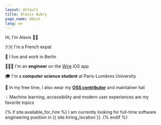 ```yaml
---
layout: default
title: Alexis Aubry
page_name: About
lang: en
---
```


Hi, I'm Alexis <span aria-hidden="true">👋🏻</span>

<span aria-hidden="true">🇫🇷</span> I'm a French expat

<span aria-hidden="true">🐻</span> I live and work in Berlin

<span aria-hidden="true">👨🏻‍💻</span> I'm an **engineer** on the <a href="https://wire.com" target="_blank">Wire</a> iOS app

<span aria-hidden="true">🎓</span> I'm a **computer science student** at Paris-Lumières University

<span aria-hidden="true">🎩</span> In my free time, I also wear my <a href="https://github.com/alexaubry" target="_blank">**OSS contributor**</a> and maintainer hat

<span aria-hidden="true">💡</span> Machine learning, accessibility and modern user experiences are my favorite topics

{% if site.available_for_hire %}
I am currently looking for full-time software engineering position in {{ site.hiring_location }}.
{% endif %}
